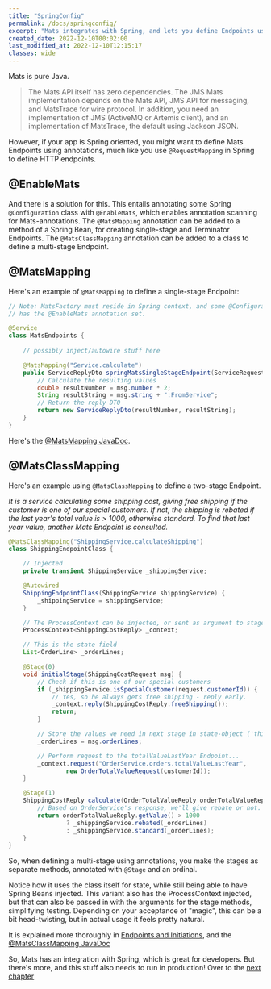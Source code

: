 ```yaml
---
title: "SpringConfig"
permalink: /docs/springconfig/
excerpt: "Mats integrates with Spring, and lets you define Endpoints using annotations"
created_date: 2022-12-10T00:02:00
last_modified_at: 2022-12-10T12:15:17
classes: wide
---
```


Mats is pure Java.

> The Mats API itself has zero dependencies. The JMS Mats implementation depends on the Mats API, JMS API for messaging,
> and MatsTrace for wire protocol. In addition, you need an implementation of JMS (ActiveMQ or Artemis client), and an
> implementation of MatsTrace, the default using Jackson JSON.

However, if your app is Spring oriented, you might want to define Mats Endpoints using annotations, much like you use
`@RequestMapping` in Spring to define HTTP endpoints.

## @EnableMats

And there is a solution for this. This entails annotating some Spring `@Configuration` class with `@EnableMats`, which
enables annotation scanning for Mats-annotations. The `@MatsMapping` annotation can be added to a method of a Spring
Bean, for creating single-stage and Terminator Endpoints. The `@MatsClassMapping` annotation can be added to a class
to define a multi-stage Endpoint.

## @MatsMapping

Here's an example of `@MatsMapping` to define a single-stage Endpoint:

```java
// Note: MatsFactory must reside in Spring context, and some @Configuration-class
// has the @EnableMats annotation set.

@Service
class MatsEndpoints {
    
    // possibly inject/autowire stuff here

    @MatsMapping("Service.calculate")
    public ServiceReplyDto springMatsSingleStageEndpoint(ServiceRequestDto msg) {
        // Calculate the resulting values
        double resultNumber = msg.number * 2;
        String resultString = msg.string + ":FromService";
        // Return the reply DTO
        return new ServiceReplyDto(resultNumber, resultString);
    }
}
```

Here's the [@MatsMapping JavaDoc](https://mats3.io/javadoc/mats3/0.19/modern/io/mats3/spring/MatsMapping.html).

## @MatsClassMapping

Here's an example using `@MatsClassMapping` to define a two-stage Endpoint.

_It is a service calculating some shipping cost, giving free shipping if the customer is one of our special customers.
If not, the shipping is rebated if the last year's total value is > 1000, otherwise standard. To find that last year
value, another Mats Endpoint is consulted._

```java
@MatsClassMapping("ShippingService.calculateShipping")
class ShippingEndpointClass {

    // Injected
    private transient ShippingService _shippingService;

    @Autowired
    ShippingEndpointClass(ShippingService shippingService) {
        _shippingService = shippingService;
    }

    // The ProcessContext can be injected, or sent as argument to stage methods
    ProcessContext<ShippingCostReply> _context;

    // This is the state field
    List<OrderLine> _orderLines;

    @Stage(0)
    void initialStage(ShippingCostRequest msg) {
        // Check if this is one of our special customers
        if (_shippingService.isSpecialCustomer(request.customerId)) {
            // Yes, so he always gets free shipping - reply early.
            _context.reply(ShippingCostReply.freeShipping());
            return;
        }

        // Store the values we need in next stage in state-object ('this').
        _orderLines = msg.orderLines;

        // Perform request to the totalValueLastYear Endpoint...
        _context.request("OrderService.orders.totalValueLastYear",
                new OrderTotalValueRequest(customerId));
    }

    @Stage(1)
    ShippingCostReply calculate(OrderTotalValueReply orderTotalValueReply) {
        // Based on OrderService's response, we'll give rebate or not.
        return orderTotalValueReply.getValue() > 1000
                ? _shippingService.rebated(_orderLines)
                : _shippingService.standard(_orderLines);
    }
}
```

So, when defining a multi-stage using annotations, you make the stages as separate methods, annotated with `@Stage` and
an ordinal.

Notice how it uses the class itself for state, while still being able to have Spring Beans injected. This variant also
has the ProcessContext injected, but that can also be passed in with the arguments for the stage methods, simplifying
testing. Depending on your acceptance of "magic", this can be a bit head-twisting, but in actual usage it feels pretty
natural.

It is explained more thoroughly
in [Endpoints and Initiations](https://github.com/centiservice/mats3/blob/main/docs/developing/EndpointsAndInitiations.md),
and the [@MatsClassMapping JavaDoc](https://mats3.io/javadoc/mats3/0.19/modern/io/mats3/spring/MatsClassMapping.html)

So, Mats has an integration with Spring, which is great for developers. But there's more, and this stuff also needs to
run in production! Over to the [next chapter](/docs/devops-happiness/)